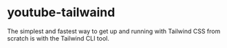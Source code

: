 # youtube-tailwaind
The simplest and fastest way to get up and running with Tailwind CSS from scratch is with the Tailwind CLI tool.
